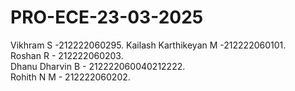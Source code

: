 # PRO-ECE-23-03-2025
Vikhram S -212222060295. 
Kailash Karthikeyan M -212222060101.   
Roshan R - 212222060203.    
Dhanu Dharvin B  - 212222060040212222.  
Rohith N M - 212222060202. 
